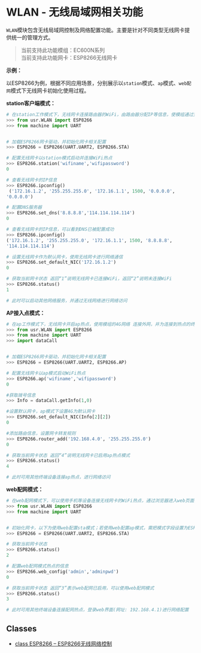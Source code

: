 
# WLAN - 无线局域网相关功能

`WLAN`模块包含无线局域网控制及网络配置功能。主要是针对不同类型无线网卡提供统一的管理方式。

> 当前支持此功能模组：EC600N系列<br>当前支持此功能网卡：ESP8266无线网卡 

**示例：**

以ESP8266为例，根据不同应用场景，分别展示以`station`模式、`ap`模式、`web配网`模式下无线网卡初始化使用过程。

**station客户端模式：**
```python
# 在station工作模式下，无线网卡连接路由器的WiFi，由路由器分配IP等信息，使模组通过无线网卡连接外部网络。
>>> from usr.WLAN import ESP8266
>>> from machine import UART


# 加载ESP8266网卡驱动，并初始化网卡相关配置
>>> ESP8266 = ESP8266(UART.UART2, ESP8266.STA)

# 配置无线网卡以station模式启动并连接WiFi热点
>>> ESP8266.station('wifiname','wifipassword')
0

# 查看无线网卡的IP信息
>>> ESP8266.ipconfig()
 ('172.16.1.2', '255.255.255.0', '172.16.1.1', 1500, '0.0.0.0',
'0.0.0.0')

# 配置DNS服务器
>>> ESP8266.set_dns('8.8.8.8','114.114.114.114')
0

# 查看无线网卡的IP信息，可以看到DNS已被配置成功
>>> ESP8266.ipconfig()
('172.16.1.2', '255.255.255.0', '172.16.1.1', 1500, '8.8.8.8',
'114.114.114.114')

# 设置无线网卡作为默认网卡，使用无线网卡进行网络通信
>>> ESP8266.set_default_NIC('172.16.1.2')
0

# 获取当前网卡状态 返回“1”说明无线网卡已连接WiFi，返回“2”说明未连接WiFi
>>> ESP8266.status()
1

# 此时可以启动其他网络服务，并通过无线网络进行网络访问
```



**AP接入点模式：**
```python
# 在ap工作模式下，无线网卡开启ap热点，使用模组的4G网络 连接外网，并为连接到热点的终端设备分配IP信息，其他终端设备即可连接外部网络。
>>> from usr.WLAN import ESP8266
>>> from machine import UART
>>> import dataCall


# 加载ESP8266网卡驱动，并初始化网卡相关配置
>>> ESP8266 = ESP8266(UART.UART2, ESP8266.AP)

# 配置无线网卡以ap模式启动WiFi热点
>>> ESP8266.ap('wifiname','wifipassword')
0

#获取拨号信息
>>> Info = dataCall.getInfo(1,0)

#设置默认网卡，ap模式下设置4G为默认网卡
>>> ESP8266.set_default_NIC(Info[2][2])
0

#添加路由信息，设置网卡转发规则
>>> ESP8266.router_add('192.168.4.0', '255.255.255.0')
0

# 获取当前网卡状态 返回“4”说明无线网卡已启用ap热点模式
>>> ESP8266.status()
4

# 此时可用其他终端设备连接ap热点，进行网络访问
```



**web配网模式：**
```python
# 在web配网模式下，可以使用手机等设备连接无线网卡的WiFi热点，通过浏览器进入web页面，配置无线网卡的网络信息。
>>> from usr.WLAN import ESP8266
>>> from machine import UART


# 初始化网卡，以下为使用web配置sta模式；若使用web配置ap模式，需把模式字段设置为ESP8266.AP
>>> ESP8266 = ESP8266(UART.UART2, ESP8266.STA)

# 获取当前网卡状态
>>> ESP8266.status()
2

# 配置web配网模式热点的信息
>>> ESP8266.web_config('admin','adminpwd')
0

# 获取当前网卡状态 返回“3”表示web配网已启用，可以使用web配网模式
>>> ESP8266.status()
3

# 此时可用其他终端设备连接配网热点，登录web界面(网址: 192.168.4.1)进行网络配置
```


## Classes
- [class ESP8266 – ESP8266无线网络控制](./WLAN.ESP8266.md)
